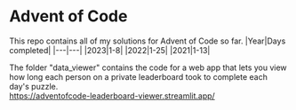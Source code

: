 # Advent of Code
This repo contains all of my solutions for Advent of Code so far.
|Year|Days completed|
|---|---|
|2023|1-8|
|2022|1-25|
|2021|1-13|

The folder "data_viewer" contains the code for a web app that lets you view how long each person on a private leaderboard took to complete each day's puzzle.\
https://adventofcode-leaderboard-viewer.streamlit.app/
